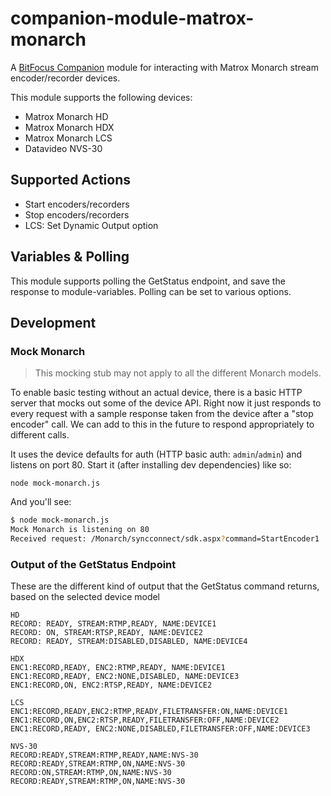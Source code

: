 # companion-module-matrox-monarch

A [BitFocus Companion](https://bitfocus.io/companion/) module for interacting
with Matrox Monarch stream encoder/recorder devices.

This module supports the following devices:

- Matrox Monarch HD
- Matrox Monarch HDX
- Matrox Monarch LCS
- Datavideo NVS-30

## Supported Actions

- Start encoders/recorders
- Stop encoders/recorders
- LCS: Set Dynamic Output option

## Variables & Polling

This module supports polling the GetStatus endpoint, and save the response to module-variables. Polling can be set to various options.

## Development

### Mock Monarch

> This mocking stub may not apply to all the different Monarch models.

To enable basic testing without an actual device, there is a basic HTTP server
that mocks out some of the device API. Right now it just responds to every
request with a sample response taken from the device after a "stop encoder"
call. We can add to this in the future to respond appropriately to different
calls.

It uses the device defaults for auth (HTTP basic auth: `admin`/`admin`) and
listens on port 80. Start it (after installing dev dependencies) like so:

```
node mock-monarch.js
```

And you'll see:

```bash
$ node mock-monarch.js
Mock Monarch is listening on 80
Received request: /Monarch/syncconnect/sdk.aspx?command=StartEncoder1
```

### Output of the GetStatus Endpoint

These are the different kind of output that the GetStatus command returns, based on the selected device model

```
HD
RECORD: READY, STREAM:RTMP,READY, NAME:DEVICE1
RECORD: ON, STREAM:RTSP,READY, NAME:DEVICE2
RECORD: READY, STREAM:DISABLED,DISABLED, NAME:DEVICE4

HDX
ENC1:RECORD,READY, ENC2:RTMP,READY, NAME:DEVICE1
ENC1:RECORD,READY, ENC2:NONE,DISABLED, NAME:DEVICE3
ENC1:RECORD,ON, ENC2:RTSP,READY, NAME:DEVICE2

LCS
ENC1:RECORD,READY,ENC2:RTMP,READY,FILETRANSFER:ON,NAME:DEVICE1
ENC1:RECORD,ON,ENC2:RTSP,READY,FILETRANSFER:OFF,NAME:DEVICE2
ENC1:RECORD,READY, ENC2:NONE,DISABLED,FILETRANSFER:OFF,NAME:DEVICE3

NVS-30
RECORD:READY,STREAM:RTMP,READY,NAME:NVS-30
RECORD:READY,STREAM:RTMP,ON,NAME:NVS-30
RECORD:ON,STREAM:RTMP,ON,NAME:NVS-30
RECORD:READY,STREAM:RTMP,ON,NAME:NVS-30
```
